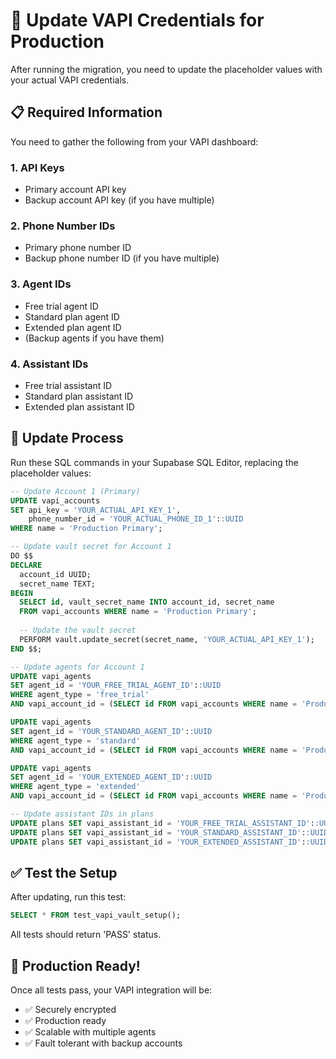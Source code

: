 # 🔧 Update VAPI Credentials for Production

After running the migration, you need to update the placeholder values with your actual VAPI credentials.

## 📋 Required Information

You need to gather the following from your VAPI dashboard:

### 1. API Keys
- Primary account API key
- Backup account API key (if you have multiple)

### 2. Phone Number IDs
- Primary phone number ID
- Backup phone number ID (if you have multiple)

### 3. Agent IDs
- Free trial agent ID
- Standard plan agent ID  
- Extended plan agent ID
- (Backup agents if you have them)

### 4. Assistant IDs
- Free trial assistant ID
- Standard plan assistant ID
- Extended plan assistant ID

## 🔄 Update Process

Run these SQL commands in your Supabase SQL Editor, replacing the placeholder values:

```sql
-- Update Account 1 (Primary)
UPDATE vapi_accounts 
SET api_key = 'YOUR_ACTUAL_API_KEY_1',
    phone_number_id = 'YOUR_ACTUAL_PHONE_ID_1'::UUID
WHERE name = 'Production Primary';

-- Update vault secret for Account 1
DO $$
DECLARE
  account_id UUID;
  secret_name TEXT;
BEGIN
  SELECT id, vault_secret_name INTO account_id, secret_name
  FROM vapi_accounts WHERE name = 'Production Primary';
  
  -- Update the vault secret
  PERFORM vault.update_secret(secret_name, 'YOUR_ACTUAL_API_KEY_1');
END $$;

-- Update agents for Account 1
UPDATE vapi_agents 
SET agent_id = 'YOUR_FREE_TRIAL_AGENT_ID'::UUID
WHERE agent_type = 'free_trial' 
AND vapi_account_id = (SELECT id FROM vapi_accounts WHERE name = 'Production Primary');

UPDATE vapi_agents 
SET agent_id = 'YOUR_STANDARD_AGENT_ID'::UUID
WHERE agent_type = 'standard' 
AND vapi_account_id = (SELECT id FROM vapi_accounts WHERE name = 'Production Primary');

UPDATE vapi_agents 
SET agent_id = 'YOUR_EXTENDED_AGENT_ID'::UUID
WHERE agent_type = 'extended' 
AND vapi_account_id = (SELECT id FROM vapi_accounts WHERE name = 'Production Primary');

-- Update assistant IDs in plans
UPDATE plans SET vapi_assistant_id = 'YOUR_FREE_TRIAL_ASSISTANT_ID'::UUID WHERE key = 'free_trial';
UPDATE plans SET vapi_assistant_id = 'YOUR_STANDARD_ASSISTANT_ID'::UUID WHERE key = 'standard';
UPDATE plans SET vapi_assistant_id = 'YOUR_EXTENDED_ASSISTANT_ID'::UUID WHERE key = 'extended';
```

## ✅ Test the Setup

After updating, run this test:

```sql
SELECT * FROM test_vapi_vault_setup();
```

All tests should return 'PASS' status.

## 🚀 Production Ready!

Once all tests pass, your VAPI integration will be:
- ✅ Securely encrypted
- ✅ Production ready
- ✅ Scalable with multiple agents
- ✅ Fault tolerant with backup accounts